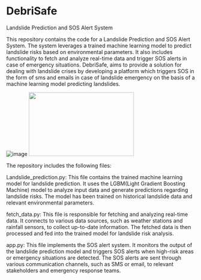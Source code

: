 # DebriSafe

Landslide Prediction and SOS Alert System

This repository contains the code for a Landslide Prediction and SOS Alert System. The system leverages a trained machine learning model to predict landslide risks based on environmental parameters. It also includes functionality to fetch and analyze real-time data and trigger SOS alerts in case of emergency situations.
DebriSafe, aims to provide a solution for dealing with landslide crises by developing a platform which triggers SOS in the form of sms and emails in case of landslide emergency on the basis of a machine learning model predicting landslides.


![image](https://github.com/smitioswal/DebriSafe/assets/92663204/1a246dc8-d0df-4647-9cad-403b57254ed8)
<img src="https://github.com/smitioswal/DebriSafe/assets/92663204/65407564-1826-4639-b1e6-e2ad5533dee3" width="280" height="170">

The repository includes the following files:

Landslide_prediction.py: This file contains the trained machine learning model for landslide prediction. It uses the LGBM(Light Gradient Boosting Machine) model to analyze input data and generate predictions regarding landslide risks. The model has been trained on historical landslide data and relevant environmental parameters.

fetch_data.py: This file is responsible for fetching and analyzing real-time data. It connects to various data sources, such as weather stations and rainfall sensors, to collect up-to-date information. The fetched data is then processed and fed into the trained model for landslide risk analysis.

app.py: This file implements the SOS alert system. It monitors the output of the landslide prediction model and triggers SOS alerts when high-risk areas or emergency situations are detected. The SOS alerts are sent through various communication channels, such as SMS or email, to relevant stakeholders and emergency response teams.
